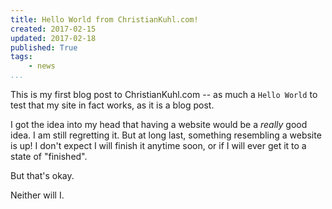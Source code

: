```yaml
---
title: Hello World from ChristianKuhl.com!
created: 2017-02-15
updated: 2017-02-18
published: True
tags:
    - news
...
```


This is my first blog post to ChristianKuhl.com -- as much a `Hello World`
to test that my site in fact works, as it is a blog post.

I got the idea into my head that having a website would be a
_really_ good idea. I am still regretting it. But at long last, something
resembling a website is up! I don't expect I will finish it anytime soon,
or if I will ever get it to a state of "finished".

But that's okay.

Neither will I.

